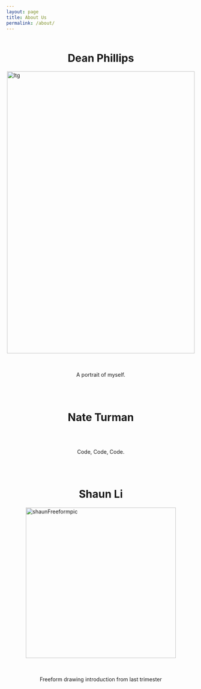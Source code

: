 ```yaml
---
layout: page
title: About Us
permalink: /about/
---
```

<div style="display: flex; justify-content: center; align-items: center;">
    <h1>Dean Phillips</h1> 
</div>
<div style="display: flex; justify-content: center; align-items: center;">
    <img src="{{ site.baseurl}}/images/ltg.jpg" alt="ltg" style="height: 750px; width: 500px;">
</div>
<br><br>
<div style="display: flex; justify-content: center; align-items: center;">
     <p>A portrait of myself.</p>
</div>
<br><br>

<div style="display: flex; justify-content: center; align-items: center;">
    <h1>Nate Turman</h1> 
</div>
<br><br>
<div style="display: flex; justify-content: center; align-items: center;">
    <p>Code, Code, Code. </p>
</div>
<br><br>

<div style="display: flex; justify-content: center; align-items: center;">
    <h1>Shaun Li</h1> 
</div>
<div style="display: flex; justify-content: center; align-items: center;">
    <img src="{{ site.baseurl}}/images/shaunFreeformpic.jpg" alt="shaunFreeformpic" style="height: 400px; width: 400px;">
</div>
<br><br>
<div style="display: flex; justify-content: center; align-items: center;">
     <p>Freeform drawing introduction from last trimester</p>
</div>
<br><br>